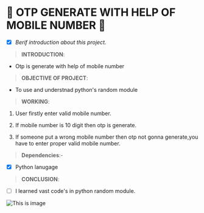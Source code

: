 # :iphone:  OTP GENERATE WITH HELP OF MOBILE NUMBER  :iphone:

- [x] *Berif introduction about this  project.*

> **INTRODUCTION**:

- Otp is generate with help of mobile number

> **OBJECTIVE OF PROJECT**:

- To use and understnad python's random module

> **WORKING**:

1. User firstly enter valid mobile number.

2. If mobile number is 10 digit then otp is generate.

3. If someone put a wrong mobile number then otp not gonna generate,you have to enter proper valid mobile number.

> **Dependencies**:- 

- [x] Python lanugage


> **CONCLUSION**:

- [ ] I learned vast code's in python random module.
 
![This is image](https://web-dev.imgix.net/image/admin/iVHsQYbBj8qNYZeSZKwK.png?auto=format&w=1600)
​

